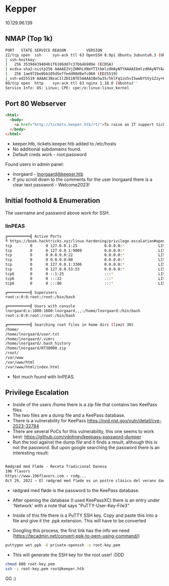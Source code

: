# Kepper

10.129.96.139

## NMAP (Top 1k)

```bash
PORT   STATE SERVICE REASON         VERSION
22/tcp open  ssh     syn-ack ttl 63 OpenSSH 8.9p1 Ubuntu 3ubuntu0.3 (Ubuntu Linux; protocol 2.0)
| ssh-hostkey: 
|   256 3539d439404b1f6186dd7c37bb4b989e (ECDSA)
| ecdsa-sha2-nistp256 AAAAE2VjZHNhLXNoYTItbmlzdHAyNTYAAAAIbmlzdHAyNTYAAABBBKHZRUyrg9VQfKeHHT6CZwCwu9YkJosNSLvDmPM9EC0iMgHj7URNWV3LjJ00gWvduIq7MfXOxzbfPAqvm2ahzTc=
|   256 1ae972be8bb105d5effedd80d8efc066 (ED25519)
|_ssh-ed25519 AAAAC3NzaC1lZDI1NTE5AAAAIBe5w35/5klFq1zo5vISwwbYSVy1Zzy+K9ZCt0px+goO
80/tcp open  http    syn-ack ttl 63 nginx 1.18.0 (Ubuntu)'' 
Service Info: OS: Linux; CPE: cpe:/o:linux:linux_kernel
```

## Port 80 Webserver
                                                                                                                                                                                                                                                                                                                                                                                                                                                                                                                                                                                                                                                                                                                                                                                                                                                                                                                                                                                                                                                                                                                                                                    
```html
<html>
  <body>
    <a href="http://tickets.keeper.htb/rt/">To raise an IT support ticket, please visit tickets.keeper.htb/rt/</a>
  </body>
</html>
```

* keeper.htb, tickets.keeper.htb added to /etc/hosts
* No additional subdomains found.
* Default creds work - root:password

Found users in admin panel:
* lnorgaard - lnorgaard@keeper.htb
* If you scroll down to the comments for the user lnorgaard there is a clear text password - Welcome2023!

## Initial foothold & Enumeration

The username and password above work for SSH.

### linPEAS

```bash
╔══════════╣ Active Ports
╚ https://book.hacktricks.xyz/linux-hardening/privilege-escalation#open-ports                                                                                          
tcp        0      0 127.0.0.1:25            0.0.0.0:*               LISTEN      -                                                                                      
tcp        0      0 127.0.0.1:9000          0.0.0.0:*               LISTEN      -                   
tcp        0      0 0.0.0.0:22              0.0.0.0:*               LISTEN      -                   
tcp        0      0 0.0.0.0:80              0.0.0.0:*               LISTEN      -                   
tcp        0      0 127.0.0.1:3306          0.0.0.0:*               LISTEN      -                   
tcp        0      0 127.0.0.53:53           0.0.0.0:*               LISTEN      -                   
tcp6       0      0 ::1:25                  :::*                    LISTEN      -                   
tcp6       0      0 :::22                   :::*                    LISTEN      -                   
tcp6       0      0 :::80                   :::*                    LISTEN      -
```

```bash
╔══════════╣ Superusers
root:x:0:0:root:/root:/bin/bash                                                                                                                                        

╔══════════╣ Users with console
lnorgaard:x:1000:1000:lnorgaard,,,:/home/lnorgaard:/bin/bash                                                                                                           
root:x:0:0:root:/root:/bin/bash
```

```bash
╔══════════╣ Searching root files in home dirs (limit 30)
/home/                                                                                                                                                                 
/home/lnorgaard/user.txt
/home/lnorgaard/.vimrc
/home/lnorgaard/.bash_history
/home/lnorgaard/RT30000.zip
/root/
/var/www
/var/www/html
/var/www/html/index.html
```

* Not much found with linPEAS.

## Privilege Escalation

* Inside of the users /home there is a zip file that contains two KeePass files.
* The two files are a dump file and a KeePass database.
* There is a vulnerability for KeePass https://nvd.nist.gov/vuln/detail/cve-2023-32784
* There are several PoCs for this vulnerability, this one seems to work best: https://github.com/vdohney/keepass-password-dumper
* Run the tool against the dump file and it finds a result, although this is not the password. But upon google searching the password there is an interesting result:

```html

Rødgrød med Fløde - Receta Tradicional Danesa
196 flavors
https://www.196flavors.com › rodg...
Oct 29, 2021 — El rødgrød med fløde es un postre clásico del verano danés hecho con bayas del bosque, azúcar, vainilla y nata.
```
* rødgrød med fløde is the password to the KeePass database.

* After opening the database (I used KeePassXC) there is an entry under 'Network' with a note that says "PuTTY-User-Key-File3"
* Inside of this file there is a PuTTY SSH key. Copy and paste this into a file and give it the .ppk extension. This will have to be converted
* Googling this process, the first link has the info we need (https://tecadmin.net/convert-ppk-to-pem-using-command/)

```bash
puttygen wot.ppk -O private-openssh -o root-key.pem
```

* This will generate the SSH key for the root user! :DDD

```bash
chmod 600 root-key.pem
ssh -i root-key.pem root@keeper.htb
```

GG :)